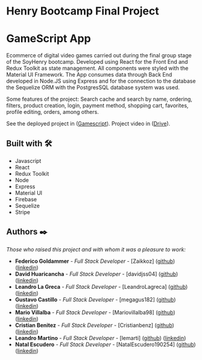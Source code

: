 # Henry Bootcamp Final Project

# GameScript App

Ecommerce of digital video games carried out during the final group stage of the SoyHenry bootcamp.
Developed using React for the Front End and Redux Toolkit as state management. All components were styled with the Material UI Framework. The App consumes data through Back End developed in Node.JS using Express and for the connection to the database the Sequelize ORM with the PostgresSQL database system was used.

Some features of the project: Search cache and search by name, ordering, filters, product creation, login, payment method, shopping cart, favorites, profile editing, orders, among others.

See the deployed project in ([Gamescript](https://gamescript-app.vercel.app/)).
Project video in ([Drive](https://drive.google.com/file/d/1hR-2fzEgHdGFOaECHu9B1Zk4uMHf_1mp/view)).

## Built with 🛠️

* Javascript  
* React  
* Redux Toolkit  
* Node  
* Express  
* Material UI  
* Firebase  
* Sequelize  
* Stripe  

## Authors ✒️

_Those who raised this project and with whom it was a pleasure to work:_

* **Federico Goldammer** - *Full Stack Developer* - [Zaikkoz] ([github](https://github.com/Zaikkoz)) ([linkedin](https://www.linkedin.com/in/federico-goldammer-084196232/))
* **David Huaricancha** - *Full Stack Developer* - [davidjss04] ([github](https://github.com/davidjss04)) ([linkedin](https://www.linkedin.com/in/davidjss04/))
* **Leandro La Greca** - *Full Stack Developer* - [LeandroLagreca] ([github](https://github.com/LeandroLagreca)) ([linkedin](https://www.linkedin.com/in/leandro-la-greca-7582ab240/))
* **Gustavo Castillo** - *Full Stack Developer* - [megagus182] ([github](https://github.com/megagus182)) ([linkedin](https://www.linkedin.com/in/gacr1990/))
* **Mario Villalba** - *Full Stack Developer* - [Mariovillalba98] ([github](https://github.com/Mariovillalba98)) ([linkedin](https://www.linkedin.com/in/mario-villalba-8b7136179/))
* **Cristian Benitez** - *Full Stack Developer* - [Cristianbenz] ([github](https://github.com/Cristianbenz)) ([linkedin](https://www.linkedin.com/in/cristian-benitez/))
* **Leandro Martino** - *Full Stack Developer* - [lemarti] ([github](https://github.com/lemarti)) ([linkedin](https://www.linkedin.com/in/leandro-martinó/))
* **Natal Escudero** - *Full Stack Developer* - [NatalEscudero190254] ([github](https://github.com/NatalEscudero190254)) ([linkedin](https://www.linkedin.com/in/natal-escudero-0a0020210/))
